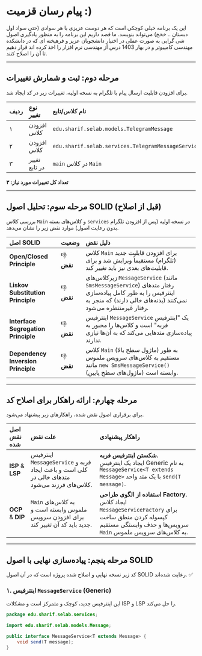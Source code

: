 # پیام رسان قزمیت :)
این یک برنامه خیلی کوچکی است که هر دوست عزیزی با هر سوادی (حتی سواد اول دبستان .. خخخ) می‌تواند بنویسد. ما قصد داریم این برنامه را به منظور یادگیری اصول شی گرایی به صورت عملی در اختیار دانشجویان عزیز و فرهیخته ای که در دانشکده مهندسی کامپیوتر و در بهار 1403 درس آز مهندسی نرم افزار را اخذ کرده اند قرار دهیم تا آن را اصلاح کنند.

---

## مرحله دوم: ثبت و شمارش تغییرات

برای افزودن قابلیت ارسال پیام با تلگرام به نسخه اولیه، تغییرات زیر در کد ایجاد شد.

| ردیف | نوع تغییر | نام کلاس/تابع |
| :--- | :--- | :--- |
| ۱ | افزودن کلاس | `edu.sharif.selab.models.TelegramMessage` |
| ۲ | افزودن کلاس | `edu.sharif.selab.services.TelegramMessageService` |
| ۳ | تغییر در تابع | `main` در کلاس `Main` |

**تعداد کل تغییرات مورد نیاز: ۳**

---

## مرحله سوم: تحلیل اصول SOLID (قبل از اصلاح)

بررسی کلاس `Main` و کلاس‌های بسته `services` در نسخه اولیه (پس از افزودن تلگرام بدون رعایت اصول) موارد نقض زیر را نشان می‌دهد.

| اصل SOLID | وضعیت | دلیل نقض |
| :--- | :--- | :--- |
| **Open/Closed Principle** | 👎 **نقض** | کلاس `Main` برای افزودن قابلیت جدید (تلگرام) مستقیماً ویرایش شد و برای قابلیت‌های بعدی نیز باید تغییر کند. |
| **Liskov Substitution Principle**| 👎 **نقض** | زیرکلاس‌های `MessageService` (مانند `SmsMessageService`) رفتار متدهای اینترفیس را به طور کامل پیاده‌سازی نمی‌کنند (بدنه‌های خالی دارند) که منجر به رفتار غیرمنتظره می‌شود. |
| **Interface Segregation Principle**| 👎 **نقض** | اینترفیس `MessageService` یک "اینترفیس فربه" است و کلاس‌ها را مجبور به پیاده‌سازی متدهایی می‌کند که به آن‌ها نیازی ندارند. |
| **Dependency Inversion Principle**| 👎 **نقض** | کلاس `Main` (ماژول سطح بالا) به طور مستقیم به کلاس‌های سرویس ملموس مانند `new SmsMessageService()` (ماژول‌های سطح پایین) وابسته است. |

---

## مرحله چهارم: ارائه راهکار برای اصلاح کد

برای برقراری اصول نقض شده، راهکارهای زیر پیشنهاد می‌شود.

| اصل نقض شده | علت نقض | راهکار پیشنهادی |
| :--- | :--- | :--- |
| **ISP** & **LSP** | اینترفیس `MessageService` فربه و کلی است و باعث ایجاد متدهای خالی در کلاس‌های فرزند می‌شود. | **شکستن اینترفیس فربه.** <br> ایجاد یک اینترفیس Generic به نام `MessageService<T extends Message>` با یک متد واحد `send(T message)`. |
| **OCP** & **DIP** | `Main` به کلاس‌های ملموس وابسته است و برای افزودن سرویس جدید باید کد آن تغییر کند. | **استفاده از الگوی طراحی Factory.** <br> ایجاد کلاس `MessageServiceFactory` برای کپسوله کردن منطق ساخت سرویس‌ها و حذف وابستگی مستقیم `Main` به کلاس‌های سرویس ملموس. |

---

## مرحله پنجم: پیاده‌سازی نهایی با اصول SOLID

کد زیر نسخه نهایی و اصلاح شده پروژه است که در آن اصول SOLID رعایت شده‌اند. ✅

### ۱. اینترفیس `MessageService` (Generic)
این اینترفیس جدید، کوچک و متمرکز است و مشکلات ISP و LSP را حل می‌کند.

```java
package edu.sharif.selab.services;

import edu.sharif.selab.models.Message;

public interface MessageService<T extends Message> {
    void send(T message);
}